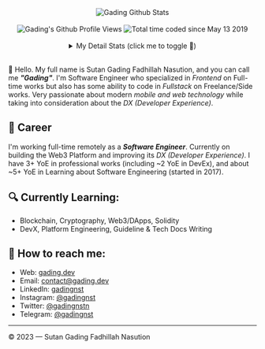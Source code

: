 <div align="center">
  <img src="https://github-readme-stats.vercel.app/api?username=gadingnst&show_icons=true&theme=dracula" alt="Gading Github Stats">
  <br><br>
  <img src="https://komarev.com/ghpvc/?username=gadingnst&color=F4A4B5&style=flat" alt="Gading's Github Profile Views" />
  <img src="https://wakatime.com/badge/user/7a831ab0-e43a-4215-aa08-92f915bed065.svg" alt="Total time coded since May 13 2019" />
  <br><br>
  <details>
    <summary>My Detail Stats (click me to toggle 👀)</summary>
    <p><img src="https://github-readme-stats.vercel.app/api/top-langs/?username=gadingnst&theme=algolia&hide_border=true&langs_count=5" alt="Most used languages" /></p>
    <p><img src="https://github-readme-streak-stats.herokuapp.com/?user=gadingnst&theme=algolia" alt="Stat Streak" /></p>
    <p><img src="https://github-profile-trophy.vercel.app/?username=gadingnst&theme=algolia&margin-w=5&margin-h=5" alt="Github Trophy" /></p>
  </details>
</div>
<br>

👋 Hello. My full name is Sutan Gading Fadhillah Nasution, and you can call me ***"Gading"***. I'm Software Engineer who specialized in *Frontend* on Full-time works but also has some ability to code in *Fullstack* on Freelance/Side works. Very passionate about modern *mobile and web technology* while taking into consideration about the *DX (Developer Experience)*. 

## 💼 Career
I'm working full-time remotely as a ***Software Engineer***. Currently on building the Web3 Platform and improving its *DX (Developer Experience)*.
I have 3+ YoE in professional works (including ~2 YoE in DevEx), and about ~5+ YoE in Learning about Software Engineering (started in 2017).

## 🔍 Currently Learning:
- Blockchain, Cryptography, Web3/DApps, Solidity
- DevX, Platform Engineering, Guideline & Tech Docs Writing

## 🚀 How to reach me:
- Web: [gading.dev](https://gading.dev)
- Email: [contact@gading.dev](mailto:contact@gading.dev)
- LinkedIn: [gadingnst](https://www.linkedin.com/in/gadingnst)
- Instagram: [@gadingnst](https://instagram.com/gadingnst)
- Twitter: [@gadingnstn](https://twitter.com/gadingnstn)
- Telegram: [@gadingnst](https://t.me/gadingnst)

---

© 2023 — Sutan Gading Fadhillah Nasution
